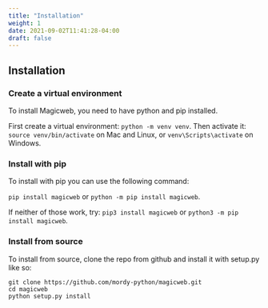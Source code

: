 ```yaml
---
title: "Installation"
weight: 1
date: 2021-09-02T11:41:28-04:00
draft: false
---
```


## Installation

### Create a virtual environment

To install Magicweb, you need to have python and pip installed.

First create a virtual environment: `python -m venv venv`. Then activate it: `source venv/bin/activate` on Mac and Linux, or `venv\Scripts\activate` on Windows.

### Install with pip

To install with pip you can use the following command:

`pip install magicweb` or `python -m pip install magicweb`.

If neither of those work, try: `pip3 install magicweb` or `python3 -m pip install magicweb`.

### Install from source

To install from source, clone the repo from github and install it with setup.py like so:

```shell
git clone https://github.com/mordy-python/magicweb.git
cd magicweb
python setup.py install
```
